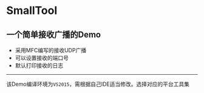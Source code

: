 SmallTool
=
一个简单接收广播的Demo<br>
---
* 采用MFC编写的接收UDP广播
* 可以设置接收的端口号
* 默认打印接收的日志

---
该Demo编译环境为`VS2015`，需根据自己IDE适当修改。选择对应的平台工具集<br>
